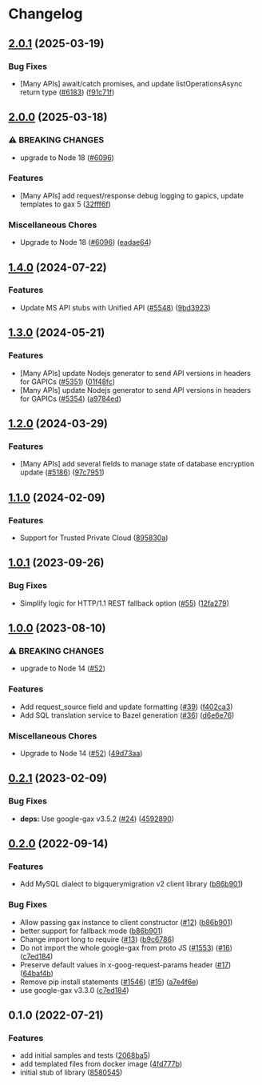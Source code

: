 # Changelog

## [2.0.1](https://github.com/googleapis/google-cloud-node/compare/bigquery-migration-v2.0.0...bigquery-migration-v2.0.1) (2025-03-19)


### Bug Fixes

* [Many APIs] await/catch promises, and update listOperationsAsync return type ([#6183](https://github.com/googleapis/google-cloud-node/issues/6183)) ([f91c71f](https://github.com/googleapis/google-cloud-node/commit/f91c71f71c7a08ac17a15b7bb2233cbc041ee69b))

## [2.0.0](https://github.com/googleapis/google-cloud-node/compare/bigquery-migration-v1.4.0...bigquery-migration-v2.0.0) (2025-03-18)


### ⚠ BREAKING CHANGES

* upgrade to Node 18 ([#6096](https://github.com/googleapis/google-cloud-node/issues/6096))

### Features

* [Many APIs] add request/response debug logging to gapics, update templates to gax 5  ([32fff6f](https://github.com/googleapis/google-cloud-node/commit/32fff6f5e36a33729591a9ba531cc5de07f046cc))


### Miscellaneous Chores

* Upgrade to Node 18 ([#6096](https://github.com/googleapis/google-cloud-node/issues/6096)) ([eadae64](https://github.com/googleapis/google-cloud-node/commit/eadae64d54e07aa2c65097ea52e65008d4e87436))

## [1.4.0](https://github.com/googleapis/google-cloud-node/compare/bigquery-migration-v1.3.0...bigquery-migration-v1.4.0) (2024-07-22)


### Features

* Update MS API stubs with Unified API ([#5548](https://github.com/googleapis/google-cloud-node/issues/5548)) ([9bd3923](https://github.com/googleapis/google-cloud-node/commit/9bd3923bbac93975828f73b24efce9d513d6e201))

## [1.3.0](https://github.com/googleapis/google-cloud-node/compare/bigquery-migration-v1.2.0...bigquery-migration-v1.3.0) (2024-05-21)


### Features

* [Many APIs] update Nodejs generator to send API versions in headers for GAPICs ([#5351](https://github.com/googleapis/google-cloud-node/issues/5351)) ([01f48fc](https://github.com/googleapis/google-cloud-node/commit/01f48fce63ec4ddf801d59ee2b8c0db9f6fb8372))
* [Many APIs] update Nodejs generator to send API versions in headers for GAPICs ([#5354](https://github.com/googleapis/google-cloud-node/issues/5354)) ([a9784ed](https://github.com/googleapis/google-cloud-node/commit/a9784ed3db6ee96d171762308bbbcd57390b6866))

## [1.2.0](https://github.com/googleapis/google-cloud-node/compare/bigquery-migration-v1.1.0...bigquery-migration-v1.2.0) (2024-03-29)


### Features

* [Many APIs] add several fields to manage state of database encryption update ([#5186](https://github.com/googleapis/google-cloud-node/issues/5186)) ([97c7951](https://github.com/googleapis/google-cloud-node/commit/97c7951481ef70d8f49c3d218f7c22ce00df9174))

## [1.1.0](https://github.com/googleapis/google-cloud-node/compare/bigquery-migration-v1.0.1...bigquery-migration-v1.1.0) (2024-02-09)


### Features

* Support for Trusted Private Cloud ([895830a](https://github.com/googleapis/google-cloud-node/commit/895830a3ef91666c30a96a7f68bd4cd1f582d58d))

## [1.0.1](https://github.com/googleapis/nodejs-bigquery-migration/compare/v1.0.0...v1.0.1) (2023-09-26)


### Bug Fixes

* Simplify logic for HTTP/1.1 REST fallback option ([#55](https://github.com/googleapis/nodejs-bigquery-migration/issues/55)) ([12fa279](https://github.com/googleapis/nodejs-bigquery-migration/commit/12fa27927a53668cc3dff1ff717ecce54301491c))

## [1.0.0](https://github.com/googleapis/nodejs-bigquery-migration/compare/v0.2.1...v1.0.0) (2023-08-10)


### ⚠ BREAKING CHANGES

* upgrade to Node 14 ([#52](https://github.com/googleapis/nodejs-bigquery-migration/issues/52))

### Features

* Add request_source field and update formatting ([#39](https://github.com/googleapis/nodejs-bigquery-migration/issues/39)) ([f402ca3](https://github.com/googleapis/nodejs-bigquery-migration/commit/f402ca3274b9d1e34c0828fab8a0cd4e283c6a0a))
* Add SQL translation service to Bazel generation ([#36](https://github.com/googleapis/nodejs-bigquery-migration/issues/36)) ([d6e6e76](https://github.com/googleapis/nodejs-bigquery-migration/commit/d6e6e76cd519daa4b6084c355aa4b30f4c5ec7f7))


### Miscellaneous Chores

* Upgrade to Node 14 ([#52](https://github.com/googleapis/nodejs-bigquery-migration/issues/52)) ([49d73aa](https://github.com/googleapis/nodejs-bigquery-migration/commit/49d73aad7bc1f1bf908489bb30b3845b33272886))

## [0.2.1](https://github.com/googleapis/nodejs-bigquery-migration/compare/v0.2.0...v0.2.1) (2023-02-09)


### Bug Fixes

* **deps:** Use google-gax v3.5.2 ([#24](https://github.com/googleapis/nodejs-bigquery-migration/issues/24)) ([4592890](https://github.com/googleapis/nodejs-bigquery-migration/commit/45928906abff16104316fa817dc2860381984c05))

## [0.2.0](https://github.com/googleapis/nodejs-bigquery-migration/compare/v0.1.0...v0.2.0) (2022-09-14)


### Features

* Add MySQL dialect to bigquerymigration v2 client library ([b86b901](https://github.com/googleapis/nodejs-bigquery-migration/commit/b86b901e10fd651f727347f4e12d1401783cc16f))


### Bug Fixes

* Allow passing gax instance to client constructor ([#12](https://github.com/googleapis/nodejs-bigquery-migration/issues/12)) ([b86b901](https://github.com/googleapis/nodejs-bigquery-migration/commit/b86b901e10fd651f727347f4e12d1401783cc16f))
* better support for fallback mode ([b86b901](https://github.com/googleapis/nodejs-bigquery-migration/commit/b86b901e10fd651f727347f4e12d1401783cc16f))
* Change import long to require ([#13](https://github.com/googleapis/nodejs-bigquery-migration/issues/13)) ([b9c6786](https://github.com/googleapis/nodejs-bigquery-migration/commit/b9c6786c0da4159ecdf632c79062714c38afe7cf))
* Do not import the whole google-gax from proto JS ([#1553](https://github.com/googleapis/nodejs-bigquery-migration/issues/1553)) ([#16](https://github.com/googleapis/nodejs-bigquery-migration/issues/16)) ([c7ed184](https://github.com/googleapis/nodejs-bigquery-migration/commit/c7ed1846776d96336ba1512df2af6d1cebea02b9))
* Preserve default values in x-goog-request-params header ([#17](https://github.com/googleapis/nodejs-bigquery-migration/issues/17)) ([64baf4b](https://github.com/googleapis/nodejs-bigquery-migration/commit/64baf4baec5e6805283f02c90cb47cb0567199ad))
* Remove pip install statements ([#1546](https://github.com/googleapis/nodejs-bigquery-migration/issues/1546)) ([#15](https://github.com/googleapis/nodejs-bigquery-migration/issues/15)) ([a7e4f6e](https://github.com/googleapis/nodejs-bigquery-migration/commit/a7e4f6ef1408f708448aa1bebafff3b474252d59))
* use google-gax v3.3.0 ([c7ed184](https://github.com/googleapis/nodejs-bigquery-migration/commit/c7ed1846776d96336ba1512df2af6d1cebea02b9))

## 0.1.0 (2022-07-21)


### Features

* add initial samples and tests ([2068ba5](https://github.com/googleapis/nodejs-bigquery-migration/commit/2068ba58fd845b6b465a7b93d2085adcbddbad5e))
* add templated files from docker image ([4fd777b](https://github.com/googleapis/nodejs-bigquery-migration/commit/4fd777bcc0d0210760cd4868c999e0ecaedd908d))
* initial stub of library ([8580545](https://github.com/googleapis/nodejs-bigquery-migration/commit/8580545681c0c4da4459447a9ffeb2f04aecb71c))

